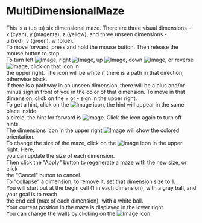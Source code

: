 # MultiDimensionalMaze
This is a (up to) six dimensional maze. There are three visual dimensions -  
     x (cyan), y (magenta), z (yellow), and three unseen dimensions -  
     u (red), v (green), w (blue).  
To move forward, press and hold the mouse button. Then release the mouse button to stop.  
To turn left ![Image](Icon-pictures.png "icon"), right ![Image](Icon-pictures.png "icon"), up ![Image](Icon-pictures.png "icon"), down ![Image](Icon-pictures.png "icon"), or reverse ![Image](Icon-pictures.png "icon"), click on that icon in  
     the upper right. The icon will be white if there is a path in that direction,  
     otherwise black.  
If there is a pathway in an unseen dimension, there will be a plus and/or  
     minus sign in front of you in the color of that dimension. To move in that  
     dimension, click on the + or - sign in the upper right.  
To get a hint, click on the ![Image](Icon-pictures.png "icon") icon, the hint will appear in the same place inside  
     a circle, the hint for forward is ![Image](Icon-pictures.png "icon"). Click the icon again to turn off hints.  
The dimensions icon in the upper right ![Image](Icon-pictures.png "icon") will show the colored orientation.  
To change the size of the maze, click on the ![Image](Icon-pictures.png "icon") icon in the upper right. Here,  
     you can update the size of each dimension.  
Then click the "Apply" button to regenerate a maze with the new size, or click  
     the "Cancel" button to cancel.  
To "collapse" a dimension, to remove it, set that dimension size to 1.  
You will start out at the begin cell (1 in each dimension), with a gray ball, and your goal is to reach  
     the end cell (max of each dimension), with a white ball.  
Your current position in the maze is displayed in the lower right.  
You can change the walls by clicking on the ![Image](Icon-pictures.png "icon") icon.  
